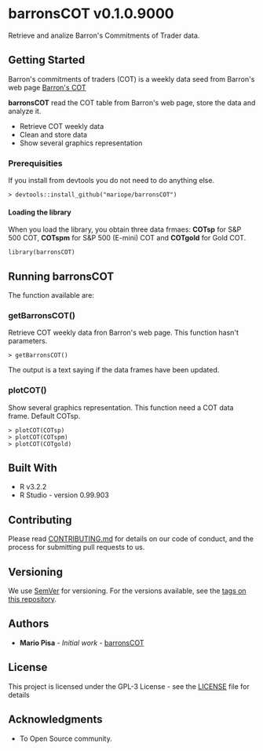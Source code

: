 # barronsCOT v0.1.0.9000

Retrieve and analize Barron's Commitments of Trader data.

## Getting Started

Barron's commitments of traders (COT) is a weekly data seed from Barron's web page
[Barron's COT ](http://www.barrons.com/public/page/9_0210-traderscommitments.html)

**barronsCOT** read the COT table from Barron's web page, store the data and analyze it.

- Retrieve COT weekly data
- Clean and store data
- Show several graphics representation

### Prerequisities

If you install from devtools you do not need to do anything else.

```
> devtools::install_github("mariope/barronsCOT")
```

#### Loading the library

When you load the library, you obtain three data frmaes: **COTsp** for S&P 500 COT, 
**COTspm** for S&P 500 (E-mini) COT and **COTgold** for Gold COT.

```
library(barronsCOT)
```

## Running barronsCOT

The function available are:

### getBarronsCOT()

Retrieve COT weekly data fron Barron's web page.
This function hasn't parameters.

```
> getBarronsCOT()
```
The output is a text saying if the data frames have been updated.

### plotCOT()

Show several graphics representation.
This function need a COT data frame. Default COTsp.

```
> plotCOT(COTsp)
> plotCOT(COTspm)
> plotCOT(COTgold)
```

## Built With

* R v3.2.2
* R Studio - version 0.99.903

## Contributing

Please read [CONTRIBUTING.md](CONTRIBUTING.md) for details on our code of conduct, and the process for submitting pull requests to us.

## Versioning

We use [SemVer](http://semver.org/) for versioning. For the versions available, see the [tags on this repository](https://github.com/mariope/barronsCOT/tags). 

## Authors

* **Mario Pisa** - *Initial work* - [barronsCOT](https://github.com/mariope/barronsCOT)

## License

This project is licensed under the GPL-3 License - see the [LICENSE](LICENSE) file for details

## Acknowledgments

* To Open Source community.
